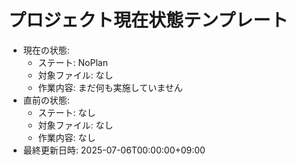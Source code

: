# プロジェクト現在状態テンプレート

- 現在の状態:
    - ステート: NoPlan
    - 対象ファイル: なし
    - 作業内容: まだ何も実施していません
- 直前の状態:
    - ステート: なし
    - 対象ファイル: なし
    - 作業内容: なし
- 最終更新日時: 2025-07-06T00:00:00+09:00

